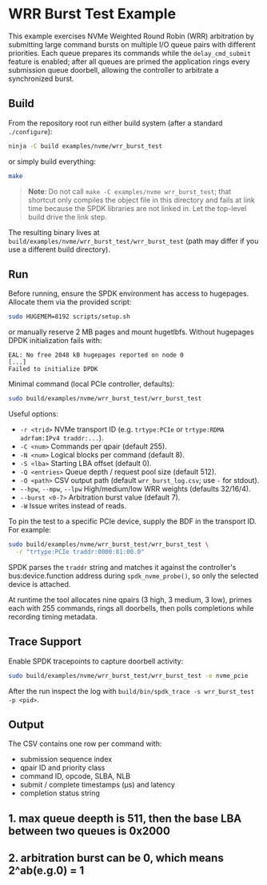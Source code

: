 # WRR Burst Test Example

This example exercises NVMe Weighted Round Robin (WRR) arbitration by submitting large command bursts on multiple I/O queue pairs with different priorities. Each queue prepares its commands while the `delay_cmd_submit` feature is enabled; after all queues are primed the application rings every submission queue doorbell, allowing the controller to arbitrate a synchronized burst.

## Build

From the repository root run either build system (after a standard `./configure`):

```bash
ninja -C build examples/nvme/wrr_burst_test
```

or simply build everything:

```bash
make
```

> **Note**: Do not call `make -C examples/nvme wrr_burst_test`; that shortcut only compiles the object file in this directory and fails at link time because the SPDK libraries are not linked in. Let the top-level build drive the link step.

The resulting binary lives at `build/examples/nvme/wrr_burst_test/wrr_burst_test` (path may differ if you use a different build directory).

## Run

Before running, ensure the SPDK environment has access to hugepages. Allocate them via the provided script:

```bash
sudo HUGEMEM=8192 scripts/setup.sh
```

or manually reserve 2 MB pages and mount hugetlbfs. Without hugepages DPDK initialization fails with:

```
EAL: No free 2048 kB hugepages reported on node 0
[...]
Failed to initialize DPDK
```

Minimal command (local PCIe controller, defaults):

```bash
sudo build/examples/nvme/wrr_burst_test/wrr_burst_test
```

Useful options:

- `-r <trid>` NVMe transport ID (e.g. `trtype:PCIe` or `trtype:RDMA adrfam:IPv4 traddr:...`).
- `-C <num>` Commands per qpair (default 255).
- `-N <num>` Logical blocks per command (default 8).
- `-S <lba>` Starting LBA offset (default 0).
- `-Q <entries>` Queue depth / request pool size (default 512).
- `-O <path>` CSV output path (default `wrr_burst_log.csv`; use `-` for stdout).
- `--hpw`, `--mpw`, `--lpw` High/medium/low WRR weights (defaults 32/16/4).
- `--burst <0-7>` Arbitration burst value (default 7).
- `-W` Issue writes instead of reads.

To pin the test to a specific PCIe device, supply the BDF in the transport ID. For example:

```bash
sudo build/examples/nvme/wrr_burst_test/wrr_burst_test \
  -r "trtype:PCIe traddr:0000:81:00.0"
```

SPDK parses the `traddr` string and matches it against the controller's bus:device.function address during `spdk_nvme_probe()`, so only the selected device is attached.

At runtime the tool allocates nine qpairs (3 high, 3 medium, 3 low), primes each with 255 commands, rings all doorbells, then polls completions while recording timing metadata.

## Trace Support

Enable SPDK tracepoints to capture doorbell activity:

```bash
sudo build/examples/nvme/wrr_burst_test/wrr_burst_test -e nvme_pcie
```

After the run inspect the log with `build/bin/spdk_trace -s wrr_burst_test -p <pid>`.

## Output

The CSV contains one row per command with:

- submission sequence index
- qpair ID and priority class
- command ID, opcode, SLBA, NLB
- submit / complete timestamps (µs) and latency
- completion status string

## 1. max queue deepth is 511, then the base LBA between two queues is 0x2000
## 2. arbitration burst can be 0, which means 2^ab(e.g.0) = 1